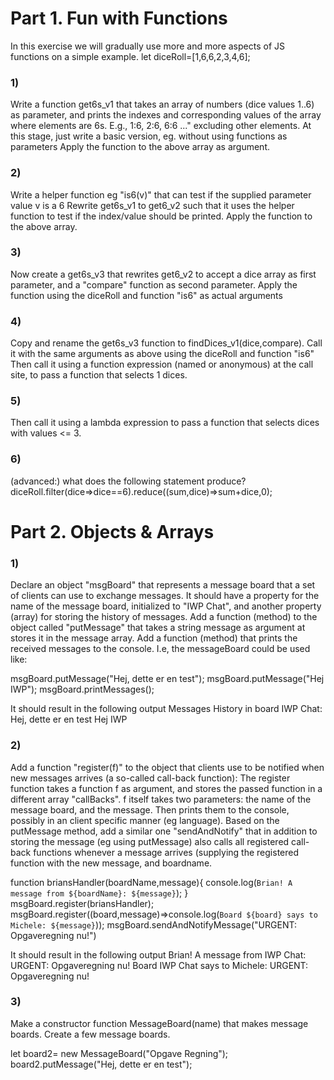 # Part 1. Fun with Functions
In this exercise we will gradually use more and more aspects of JS functions on a simple example.
let diceRoll=[1,6,6,2,3,4,6];

### 1)
Write a function get6s_v1 that takes an array of numbers (dice values 1..6) as parameter, and prints the indexes and corresponding values of the array where elements are 6s. E.g., 1:6, 2:6, 6:6 ..." excluding other elements. At this stage, just write a basic version, eg. without using functions as parameters
Apply the function to the above array as argument.

### 2)
Write a helper function eg "is6(v)" that can test if the supplied parameter value v is a 6
Rewrite get6s_v1 to get6_v2 such that it uses the helper function to test if the index/value should be printed.
Apply the function to the above array.

### 3)
Now create a get6s_v3 that rewrites get6_v2 to accept a dice array as first parameter, and a "compare" function as second parameter.
Apply the function using the diceRoll and function "is6" as actual arguments

### 4)
Copy and rename the get6s_v3 function to findDices_v1(dice,compare). Call it with the same arguments as above using the diceRoll and function "is6"
Then call it using a function expression (named or anonymous) at the call site, to pass a function that selects 1 dices.

### 5)
Then call it using a lambda expression to pass a function that selects dices with values <= 3.

### 6)
(advanced:)  what does the following statement produce?
diceRoll.filter(dice=>dice==6).reduce((sum,dice)=>sum+dice,0);

# Part 2. Objects & Arrays

### 1)
Declare an object "msgBoard" that represents a message board that a set of clients can use to exchange messages.
It should have a property for the  name of the message board, initialized to "IWP Chat", and another property (array) for storing the history of messages.
Add a function (method) to the object called "putMessage" that takes a string message as argument at stores it in the message array.
Add a function (method) that prints the received messages to the console. I.e, the messageBoard could be used like:

msgBoard.putMessage("Hej, dette er en test");
msgBoard.putMessage("Hej IWP");
msgBoard.printMessages();

It should result in the following output
Messages History in board IWP Chat:
Hej, dette er en test
Hej IWP

### 2)
Add a function "register(f)" to the object that clients use to be notified when new messages arrives (a so-called call-back function): The register function takes a function f as argument, and stores the passed function in a different array "callBacks". f itself takes two parameters: the name of the message board, and the message. Then prints them to the console, possibly in an client specific manner (eg language).
Based on the putMessage method, add a similar one "sendAndNotify" that in addition to storing the message (eg using putMessage) also calls all registered call-back functions whenever a message arrives (supplying the registered function with the new message, and boardname.

function briansHandler(boardName,message){
  console.log(`Brian! A message from ${boardName}: ${message}`);
  }
 msgBoard.register(briansHandler);
 msgBoard.register((board,message)=>console.log(`Board ${board} says to Michele: ${message}`));
 msgBoard.sendAndNotifyMessage("URGENT: Opgaveregning nu!")


It should result in the following output
Brian! A message from IWP Chat: URGENT: Opgaveregning nu!
Board IWP Chat says to Michele: URGENT: Opgaveregning nu!

### 3)
Make a constructor function  MessageBoard(name) that makes message boards.
Create a few message boards.

 let board2= new MessageBoard("Opgave Regning");
 board2.putMessage("Hej, dette er en test");
 
